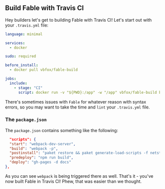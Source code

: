 ## Build Fable with Travis CI

Hey builders let's get to building Fable with Travis CI! Let's start out with your `.travis.yml` file:

```yaml
language: minimal

services:
  - docker

sudo: required

before_install:
  - docker pull vbfox/fable-build

jobs:
  include:
    - stage: "CI"
      script: docker run -v "${PWD}:/app" -w "/app" vbfox/fable-build bash -c "yarn && yarn postinstall && yarn build"
 ```
 
There's sometimes issues with `Fable` for whatever reason with syntax errors, so you may want to take the time and `lint` your `.travis.yml` file.

### The `package.json`

The `package.json` contains something like the following:

  ```json
    "scripts": {
    "start": "webpack-dev-server",
    "build": "webpack -p",
    "postinstall": "paket restore && paket generate-load-scripts -f netstandard2.0 -t fsx",
    "predeploy": "npm run build",
    "deploy": "gh-pages -d docs"
  },
 ```
As you can see `webpack` is being triggered there as well. That's it - you've now built Fable in Travis CI! Phew, that was easier than we thought.

